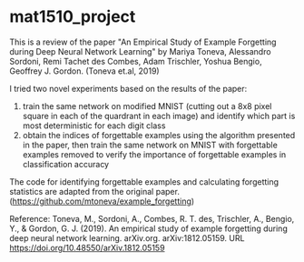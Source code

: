 # mat1510_project

This is a review of the paper "An Empirical Study of Example Forgetting during Deep Neural Network Learning" 
by Mariya Toneva, Alessandro Sordoni, Remi Tachet des Combes, Adam Trischler, Yoshua Bengio, Geoffrey J. Gordon. (Toneva et.al, 2019)

I tried two novel experiments based on the results of the paper:
1) train the same network on modified MNIST (cutting out a 8x8 pixel square in each of the quardrant in each image) 
and identify which part is most deterministic for each digit class
2) obtain the indices of forgettable examples using the algorithm presented in the paper, then train the same network on MNIST 
with forgettable examples removed to verify the importance of forgettable examples in classification accuracy

The code for identifying forgettable examples and calculating forgetting statistics are adapted from the original paper. 
(https://github.com/mtoneva/example_forgetting)

Reference:
Toneva, M., Sordoni, A., Combes, R. T. des, Trischler, A., Bengio, Y., &amp; Gordon, G. J. (2019). An
empirical study of example forgetting during deep neural network learning. arXiv.org. arXiv:1812.05159.
URL https://doi.org/10.48550/arXiv.1812.05159
